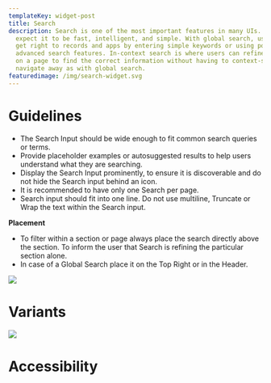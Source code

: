 ```yaml
---
templateKey: widget-post
title: Search
description: Search is one of the most important features in many UIs. Users
  expect it to be fast, intelligent, and simple. With global search, users can
  get right to records and apps by entering simple keywords or using powerful
  advanced search features. In-context search is where users can refine content
  on a page to find the correct information without having to context-shift or
  navigate away as with global search.
featuredimage: /img/search-widget.svg
---
```

# **G﻿uidelines**

* The Search Input should be wide enough to fit common search queries or terms.
* Provide placeholder examples or autosuggested results to help users understand what they are searching.
* Display the Search Input prominently, to ensure it is discoverable and do not hide the Search input behind an icon.
* It is recommended to have only one Search per page.
* Search input should fit into one line. Do not use multiline, Truncate or Wrap the text within the Search input.

**Placement**

* To filter within a section or page always place the search directly above the section. To inform the user that Search is refining the particular section alone.
* In case of a Global Search place it on the Top Right or in the Header.



![](/img/search-white-theme.png)



# **Variants**

![](/img/global-search.png)



# **Accessibility**